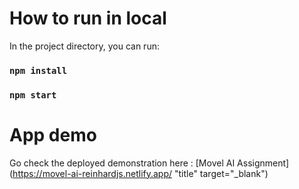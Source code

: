 # How to run in local

In the project directory, you can run:

### `npm install`

### `npm start`

# App demo
Go check the deployed demonstration here : [Movel AI Assignment](https://movel-ai-reinhardjs.netlify.app/ "title" target="_blank")
